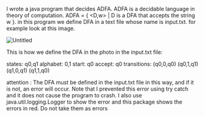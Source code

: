 I wrote a java program that decides ADFA.
ADFA is a decidable language in theory of computation.
ADFA = { <D,w> | D is a DFA that accepts the string w }.
in this program we define DFA in a text file whose name is input.txt.
for example look at this image. 

![Untitled](https://github.com/user-attachments/assets/f43e1483-7242-46e1-947b-78d7f7fcf5a0)

This is how we define the DFA in the photo in the input.txt file:

states: q0,q1 
alphabet: 0,1 
start: q0 
accept: q0 
transitions: 
(q0,0,q0) 
(q0,1,q1) 
(q1,0,q1) 
(q1,1,q0) 

attention : The DFA must be defined in the input.txt file in this way, and if it is not, an error will occur.
Note that I prevented this error using try catch and it does not cause the program to crash.
I also use java.util.logging.Logger to show the error and this package shows the errors in red. Do not take them as errors
